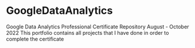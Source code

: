 # GoogleDataAnalytics

Google Data Analytics Professional Certificate Repository 
August - October 2022
This portfolio contains all projects that I have done in order to complete the certificate

